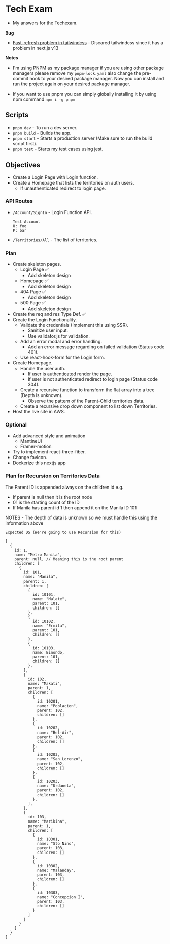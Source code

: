 # Tech Exam

- My answers for the Techexam.

**Bug**

- [Fast-refresh problem in tailwindcss](https://github.com/vercel/next.js/issues/43396#issuecomment-1405218446) - Discared tailwindcss since it has a problem in next.js v13

**Notes**

- I'm using PNPM as my package manager if you are using other package managers please remove my `pnpm-lock.yaml` also change the pre-commit hook to your desired package manager. Now you can install and run the project again on your desired package manager.

- If you want to use pnpm you can simply globally installing it by using npm command `npm i -g pnpm`

## Scripts

- `pnpm dev` - To run a dev server.
- `pnpm build` - Builds the app.
- `pnpm start` - Starts a production server (Make sure to run the build script first).
- `pnpm test` - Starts my test cases using jest.

## Objectives

- Create a Login Page with Login function.
- Create a Homepage that lists the territories on auth users.
  - If unauthenticated redirect to login page.

### API Routes

- `/Account/SignIn` - Login Function API.

  ```
  Test Account
  U: foo
  P: bar
  ```

- `/Territories/All` - The list of territories.

### Plan

- Create skeleton pages.
  - Login Page ✅
    - Add skeleton design
  - Homepage ✅
    - Add skeleton design
  - 404 Page ✅
    - Add skeleton design
  - 500 Page ✅
    - Add skeleton design
- Create the req and res Type Def. ✅
- Create the Login Functionality.
  - Validate the credentials (Implement this using SSR).
    - Sanitize user input.
    - Use validator.js for validation.
  - Add an error modal and error handling.
    - Add an error message regarding on failed validation (Status code 401).
  - Use react-hook-form for the Login form.
- Create Homepage.
  - Handle the user auth.
    - If user is authenticated render the page.
    - If user is not authenticated redirect to login page (Status code 304).
  - Create a recursive function to transform the flat array into a tree (Depth is unknown).
    - Observe the pattern of the Parent-Child territories data.
  - Create a recursive drop down component to list down Territories.
- Host the live site in AWS.

### Optional

- Add advanced style and animation
  - MantineUI
  - Framer-motion
- Try to implement react-three-fiber.
- Change favicon.
- Dockerize this nextjs app

### Plan for Recursion on Territories Data

The Parent ID is appended always on the children id
e.g.

- If parent is null then it is the root node
- 01 is the starting count of the ID
- If Manila has parent id 1 then append it on the Manila ID 101

NOTES - The depth of data is unknown so we must handle this using the information above

```
Expected DS (We're going to use Recursion for this)

[
  {
    id: 1,
    name: "Metro Manila",
    parent: null, // Meaning this is the root parent
    children: [
      {
        id: 101,
        name: "Manila",
        parent: 1,
        children: [
          {
            id: 10101,
            name: "Malate",
            parent: 101,
            children: []
          },
          {
            id: 10102,
            name: "Ermita",
            parent: 101,
            children: []
          },
          {
            id: 10103,
            name: Binondo,
            parent: 101,
            children: []
          },
        ],
        {
          id: 102,
          name: "Makati",
          parent: 1,
          children: [
            {
              id: 10201,
              name: "Poblacion",
              parent: 102,
              children: []
            },
            {
              id: 10202,
              name: "Bel-Air",
              parent: 102,
              children: []
            },
            {
              id: 10203,
              name: "San Lorenzo",
              parent: 102,
              children: []
            },
            {
              id: 10203,
              name: "Urdaneta",
              parent: 102,
              children: []
            },
          ],
        },
        {
          id: 103,
          name: "Marikina",
          parent: 1,
          children: [
            {
              id: 10301,
              name: "Sto Nino",
              parent: 103,
              children: []
            },
            {
              id: 10302,
              name: "Malanday",
              parent: 103,
              children: []
            },
            {
              id: 10303,
              name: "Concepcion I",
              parent: 103,
              children: []
            }
          ]
        }
      }
    ]
  }
]

```

